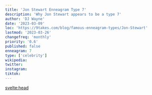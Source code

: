 ```yaml
---
title: 'Jon Stewart Enneagram Type 7'
description: 'Why Jon Stewart appears to be a type 7'
author: 'DJ Wayne'
date: '2023-03-09'
loc: 'https://9takes.com/blog/famous-enneagram-types/Jon-Stewart'
lastmod: '2023-03-26'
changefreq: 'monthly'
priority: '0.6'
published: false
enneagram: 7
type: ['celebrity']
wikipedia:
twitter:
instagram:
tiktok:
---
```


<svelte:head>

  <!-- <meta property="og:image" content="https://9takes.com/types/6s/Jon-Stewart.webp" /> -->
  <link rel="canonical" href="https://9takes.com/blog/famous-enneagram-types/Jon-Stewart">
</svelte:head>
<!-- <script>
	import  PopCard  from "../../../lib/components/atoms/PopCard.svelte";
</script>
<div
	style="display: flex;
    justify-content: center;
    margin: 1rem 0;
	"
>
	<PopCard
		image={`/types/6s/${'Jon-Stewart'}.webp`}
		showIcon={false}
		displayText="Jon Stewart"
		subtext=""
	/>
</div> -->
